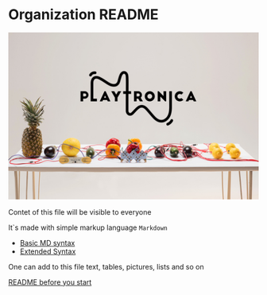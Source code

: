 # Organization README

![](../images/Playtronica.jpg)

Contet of this file will be visible to everyone 

It\`s made with simple markup language `Markdown`

* [Basic MD syntax](https://www.markdownguide.org/basic-syntax/)
* [Extended Syntax](https://www.markdownguide.org/extended-syntax/)

One can add to this file text, tables, pictures, lists and so on 

[README before you start](https://github.com/Playtronica/.github/blob/main/README.md)
